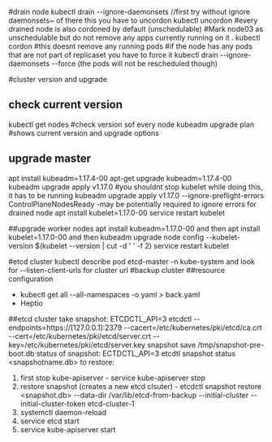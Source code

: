 #drain node
kubectl drain <nodename> --ignore-daemonsets //first try without ignore daemonsets~
of there this you have to uncordon kubectl uncordon <nodename>
#every drained node is also cordoned by default (unschedulable)
#Mark node03 as unschedulable but do not remove any apps currently running on it .
kubectl cordon <nodename> #this doesnt remove any running pods
#if the node has any pods that are not part of replicaset you have to force it
kubectl drain <nodename> --ignore-daemonsets --force (the pods will not be rescheduled though)


#cluster version and upgrade
## check current version
kubectl get nodes #check version sof every node
kubeadm upgrade plan #shows current version and upgrade options
## upgrade master
apt install kubeadm=1.17.4-00
apt-get upgrade kubeadm=1.17.4-00
kubeadm upgrade apply v1.17.0 #you shouldnt stop kubelet while doing this, it has to be running
kubeadm upgrade apply v1.17.0 --ignore-preflight-errors ControlPlaneNodesReady -may be potentially required to ignore errors for drained node
apt install kubelet=1.17.0-00
service restart kubelet

##upgrade worker nodes
apt install kubeadm=1.17.0-00 and then 
apt install kubelet=1.17.0-00 and then 
kubeadm upgrade node config --kubelet-version $(kubelet --version | cut -d ' ' -f 2)
service restart kubelet

#etcd cluster
kubectl describe pod etcd-master -n kube-system and look for --listen-client-urls for cluster url
#backup cluster
##resource configuration
- kubectl get all --all-namespaces -o yaml > back.yaml 
- Heptio

##etcd cluster
take snapshot: 
ETCDCTL_API=3 etcdctl --endpoints=https://[127.0.0.1]:2379 --cacert=/etc/kubernetes/pki/etcd/ca.crt --cert=/etc/kubernetes/pki/etcd/server.crt --key=/etc/kubernetes/pki/etcd/server.key snapshot save /tmp/snapshot-pre-boot.db
status of snapshot: ECTDCTL_API=3 etcdtl snapshot status <snapshotname.db>
to restore:
1. first stop kube-apiserver - service kube-apiserver stop
2. restore snapshot (creates a new etcd clsuter) - etcdctl snapshot restore <snapshot.db> --data-dir /var/lib/etcd-from-backup --initial-cluster <clusterurl> --initial-cluster-token etcd-cluster-1
3. systemctl daemon-reload
4. service etcd start
5. service kube-apiserver start
